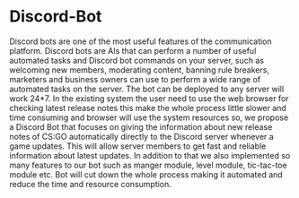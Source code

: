 # Discord-Bot
Discord bots are one of the most useful features of the communication platform. Discord bots are AIs that can perform a number of useful automated tasks and Discord bot commands on your server, such as welcoming new members, moderating content, banning rule breakers, marketers and business owners can use to perform a wide range of automated tasks on the server. The bot can be deployed to any server will work 24*7. In the existing system the user need to use the web browser for checking latest release notes this make the whole process little slower and time consuming and browser will use the system resources so, we propose a Discord Bot that focuses on giving the information about new release notes of CS:GO automatically directly to the Discord server whenever a game updates. This will allow server members to get fast and reliable information about latest updates. In addition to that we also implemented so many features to our bot such as manger module, level module, tic-tac-toe module etc. Bot will cut down the whole process making it automated and reduce the time and resource consumption.
